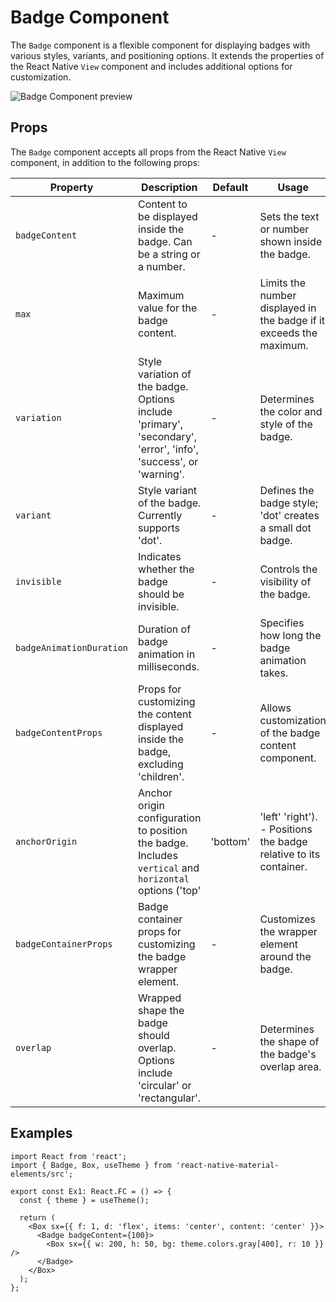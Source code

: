 # Badge Component

The `Badge` component is a flexible component for displaying badges with various styles, variants, and positioning options. It extends the properties of the React Native `View` component and includes additional options for customization.

![Badge Component preview](https://lh3.googleusercontent.com/d/1DCvRLlj8Y-nYgRtUImn-K9MNQc_iFSGG=s900?authuser=1)

## Props

The `Badge` component accepts all props from the React Native `View` component, in addition to the following props:

| Property                 | Description                                                                                                     | Default  | Usage                                                               |
| ------------------------ | --------------------------------------------------------------------------------------------------------------- | -------- | ------------------------------------------------------------------- |
| `badgeContent`           | Content to be displayed inside the badge. Can be a string or a number.                                          | -        | Sets the text or number shown inside the badge.                     |
| `max`                    | Maximum value for the badge content.                                                                            | -        | Limits the number displayed in the badge if it exceeds the maximum. |
| `variation`              | Style variation of the badge. Options include 'primary', 'secondary', 'error', 'info', 'success', or 'warning'. | -        | Determines the color and style of the badge.                        |
| `variant`                | Style variant of the badge. Currently supports 'dot'.                                                           | -        | Defines the badge style; 'dot' creates a small dot badge.           |
| `invisible`              | Indicates whether the badge should be invisible.                                                                | -        | Controls the visibility of the badge.                               |
| `badgeAnimationDuration` | Duration of badge animation in milliseconds.                                                                    | -        | Specifies how long the badge animation takes.                       |
| `badgeContentProps`      | Props for customizing the content displayed inside the badge, excluding 'children'.                             | -        | Allows customization of the badge content component.                |
| `anchorOrigin`           | Anchor origin configuration to position the badge. Includes `vertical` and `horizontal` options ('top'          | 'bottom' | 'left' 'right'). - Positions the badge relative to its container.   |
| `badgeContainerProps`    | Badge container props for customizing the badge wrapper element.                                                | -        | Customizes the wrapper element around the badge.                    |
| `overlap`                | Wrapped shape the badge should overlap. Options include 'circular' or 'rectangular'.                            | -        | Determines the shape of the badge's overlap area.                   |

## Examples

```tsx
import React from 'react';
import { Badge, Box, useTheme } from 'react-native-material-elements/src';

export const Ex1: React.FC = () => {
  const { theme } = useTheme();

  return (
    <Box sx={{ f: 1, d: 'flex', items: 'center', content: 'center' }}>
      <Badge badgeContent={100}>
        <Box sx={{ w: 200, h: 50, bg: theme.colors.gray[400], r: 10 }} />
      </Badge>
    </Box>
  );
};
```
